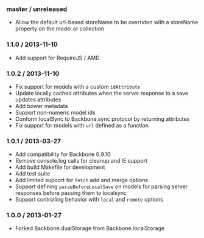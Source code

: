 ### master / unreleased

* Allow the default url-based storeName to be overriden with a storeName property on the model or collection

### 1.1.0 / 2013-11-10

* Add support for RequireJS / AMD

### 1.0.2 / 2013-11-10

* Fix support for models with a custom `idAttribute`
* Update locally cached attributes when the server response to a save updates attributes
* Add bower metadata
* Support non-numeric model ids
* Conform localSync to Backbone.sync protocol by returning attributes
* Fix support for models with `url` defined as a function

### 1.0.1 / 2013-03-27

* Add compatibility for Backbone 0.9.10
* Remove console.log calls for cleanup and IE support
* Add build Makefile for development
* Add test suite
* Add limited supoort for `fetch` add and merge options
* Support defining `parseBeforeLocalSave` on models for parsing server responses before passing them to localsync
* Support controlling behavior with `local`  and `remote` options

### 1.0.0 / 2013-01-27

* Forked Backbone.dualStorage from Backbone.localStorage
